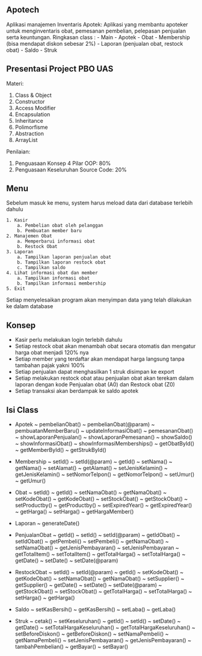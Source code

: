 
## Apotech
Aplikasi manajemen Inventaris Apotek: Aplikasi yang membantu apoteker untuk menginventaris obat, pemesanan pembelian, pelepasan penjualan serta keuntungan. Ringkasan class :
    - Main
    - Apotek
    - Obat
    - Membership (bisa mendapat diskon sebesar 2%)
    - Laporan (penjualan obat, restock obat)
    - Saldo
    - Struk

## Presentasi Project PBO UAS

Materi: 
1. Class & Object
2. Constructor
3. Access Modifier
4. Encapsulation
5. Inheritance
6. Polimorfisme
7. Abstraction
8. ArrayList

Penilaian: 
1. Penguasaan Konsep 4 Pilar OOP: 80%
2. Penguasaan Keseluruhan Source Code: 20%

## Menu
Sebelum masuk ke menu, system harus meload data dari database terlebih dahulu

    1. Kasir
        a. Pembelian obat oleh pelanggan
        b. Pembuatan member baru
    2. Manajemen Obat
        a. Memperbarui informasi obat
        b. Restock Obat
    3. Laporan 
        a. Tampilkan laporan penjualan obat
        b. Tampilkan laporan restock obat
        c. Tampilkan saldo
    4. Lihat informasi obat dan member
        a. Tampilkan informasi obat
        b. Tampilkan informasi membership
    5. Exit

Setiap menyelesaikan program akan menyimpan data yang telah dilakukan ke dalam database
## Konsep
- Kasir perlu melakukan login terlebih dahulu
- Setiap restock obat akan menambah obat secara otomatis dan mengatur harga obat menjadi 120% nya
- Setiap member yang terdaftar akan mendapat harga langsung tanpa tambahan pajak yakni 100%
- Setiap penjualan dapat menghasilkan 1 struk disimpan ke export
- Setiap melakukan restock obat atau penjualan obat akan terekam dalam laporan dengan kode Penjualan obat (A0) dan Restock obat (Z0)
- Setiap transaksi akan berdampak ke saldo apotek

## Isi Class

- Apotek
    ~ pembelianObat()
    ~ pembelianObat(@param)
    ~ pembuatanMemberBaru()
    ~ updateInformasiObat()
    ~ pemesananObat()
    ~ showLaporanPenjualan()
    ~ showLaporanPemesanan()
    ~ showSaldo()
    ~ showInformasiObat()
    ~ showInformasiMemberships()
    ~ getObatById()
    ~ getMemberById()
    ~ getStrukById()

- Membership
    ~ setId()
    ~ setId(@param)
    ~ getId()
    ~ setNama()
    ~ getNama()
    ~ setAlamat()
    ~ getAlamat()
    ~ setJenisKelamin()
    ~ getJenisKelamin()
    ~ setNomorTelpon()
    ~ getNomorTelpon()
    ~ setUmur()
    ~ getUmur()

- Obat
    ~ setId()
    ~ getId()
    ~ setNamaObat()
    ~ getNamaObat()
    ~ setKodeObat()
    ~ getKodeObat()
    ~ setStockObat()
    ~ getStockObat()
    ~ setProductby()
    ~ getProductby()
    ~ setExpiredYear()
    ~ getExpiredYear()
    ~ getHarga()
    ~ setHarga()
    ~ getHargaMember()

- Laporan
   ~  generateDate()

- PenjualanObat
    ~ getId()
    ~ setId()
    ~ setId(@param)
    ~ getIdObat()
    ~ setIdObat()
    ~ getPembeli()
    ~ setPembeli()
    ~ getNamaObat()
    ~ setNamaObat()
    ~ getJenisPembayaran()
    ~ setJenisPembayaran
    ~ getTotalItem()
    ~ setTotalItem()
    ~ getTotalHarga()
    ~ setTotalHarga()
    ~ getDate()
    ~ setDate()
    ~ setDate(@param)

- RestockObat
    ~ setId()
    ~ setId(@param)
    ~ getId()
    ~ setKodeObat()
    ~ getKodeObat()
    ~ setNamaObat()
    ~ getNamaObat()
    ~ setSupplier()
    ~ getSupplier()
    ~ getDate()
    ~ setDate()
    ~ setDate(@param)
    ~ getStockObat()
    ~ setStockObat()
    ~ getTotalHarga()
    ~ setTotalHarga()
    ~ setHarga()
    ~ getHarga()

- Saldo
    ~ setKasBersih()
    ~ getKasBersih()
    ~ setLaba()
    ~ getLaba()

- Struk
    ~ cetak()
    ~ setKeseluruhan()
    ~ getId()
    ~ setId()
    ~ setDate()
    ~ getDate()
    ~ setTotalHargaKeseluruhan()
    ~ getTotalHargaKeseluruhan()
    ~ setBeforeDiskon()
    ~ getBeforeDiskon()
    ~ setNamaPembeli()
    ~ getNamaPembeli()
    ~ setJenisPembayaran()
    ~ getJenisPembayaran()
    ~ tambahPembelian()
    ~ getBayar()
    ~ setBayar()